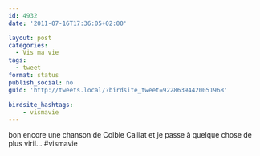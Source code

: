 ```yaml
---
id: 4932
date: '2011-07-16T17:36:05+02:00'

layout: post
categories:
  - Vis ma vie
tags:
  - tweet
format: status
publish_social: no
guid: 'http://tweets.local/?birdsite_tweet=92286394420051968'

birdsite_hashtags:
    - vismavie
---
```


bon encore une chanson de Colbie Caillat et je passe à quelque chose de plus viril… #vismavie